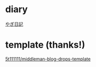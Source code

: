 # diary
[やぎ日記](http://diary.yagi2.com)

# template (thanks!)
[5t111111/middleman-blog-drops-template](https://github.com/5t111111/middleman-blog-drops-template)